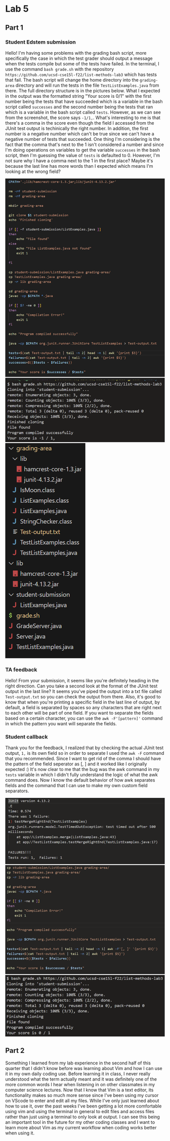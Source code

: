 # Lab 5
## Part 1
### Student Edstem submission
Hello! I'm having some problems with the grading bash script, more specifically the case in which the test grader should output a message when the tests compile but some of the tests have failed. In the terminal, I use the command `bash grade.sh` with the repository `https://github.com/ucsd-cse15l-f22/list-methods-lab3` which has tests that fail. The bash script will change the home directory into the `grading-area` directory and will run the tests in the file `TestListExamples.java` from there. The full directory structure is in the pictures below. What I expected in the output was the formatted string "Your score is 0/1" with the first number being the tests that have succeeded which is a variable in the bash script called `successes` and the second number being the tests that ran which is a variable in the bash script called `tests`. However, as we can see from the screenshot, the score says `-1/1,`. What's interesting to me is that there's a comma in the score even though the field I accessed from the JUnit test output is techinically the right number. In addition, the first number is a negative number which can't be true since we can't have a negative number of tests that succeeded. One thing I'm considering is the fact that the comma that's next to the 1 isn't considered a number and since I'm doing operations on variables to get the variable `successes` in the bash script, then I'm guessing the value of `tests` is defaulted to 0. However, I'm not sure why I have a comma next to the 1 in the first place? Maybe it's because the last line has more words than I expected which means I'm looking at the wrong field?

![Image](Lab5GradingScript.png)
![Image](Lab5BugOutput.png)
![Image](TestStructure.png)

### TA feedback
Hello! From your submission, it seems like you're definitely heading in the right direction. Can you take a second look at the format of the JUnit test output in the last line? It seems you've piped the output into a txt file called `Test-output.txt` so you can check the output from there. Also, it's good to know that when you're printing a specific field in the last line of output, by default, a field is separated by spaces so any characters that are right next to each other will be part of one field. If you want to separate the fields based on a certain character, you can use the `awk -F'[pattern]'` command in which the pattern you want will separate the fields.

### Student callback
Thank you for the feedback, I realized that by checking the actual JUnit test output, `1,` is its own field so in order to separate I used the `awk -F` command that you recommended. Since I want to get rid of the comma I should have the pattern of the field seperator as [, ] and it worked like I originally expected :) It's now clear to me that the bug was the awk command in my `tests` variable in which I didn't fully understand the logic of what the awk command does. Now I know the default behavior of how awk separates fields and the command that I can use to make my own custom field separators.

![Image](Lab5TestOutput.png)
![Image](Lab5fixed.png)
![Image](Lab5fixedOutput.png)

## Part 2
Something I learned from my lab experience in the second half of this quarter that I didn't know before was learning about Vim and how I can use it in my own daily coding use. Before learning it in class, I never really understood what the term actually meant and it was definitely one of the more common words I hear when listening in on other classmates in my computer science lectures. Now that I know that Vim is a text editor, its functionality makes so much more sense since I've been using my cursor on VScode to enter and edit all my files. While I've only just learned about how to use it, over the past weeks I've been getting a lot more comfortable using vim and using the terminal in general to edit files and access files rather than just using a terminal to only look at output. I can see this being an important tool in the future for my other coding classes and I want to learn more about Vim as my current workflow when coding works better when using it.




